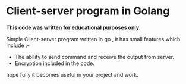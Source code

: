 # Client-server program in Golang
**This code was written for educational purposes only.**

Simple Client-server program written in go , it has small features which include :-
- The ability to send command and receive the output from server.
- Encryption included in the code.

hope fully it becomes useful in your project and work.
